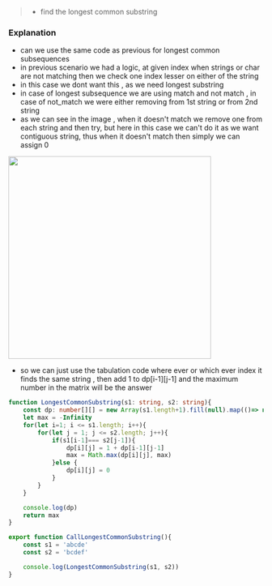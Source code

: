 > - find the longest common substring

### Explanation
- can we use the same code as previous for longest common subsequences
- in previous scenario we had a logic, at given index when strings or char are not matching then we check one index lesser on either of the string
- in this case we dont want this , as we need longest substring
- in case of longest subsequence we are using match and not match , in case of not_match we were either removing from 1st string or from 2nd string
- as we can see in the image , when it doesn't match we remove one from each string and then try, but here in this case we can't do it as we want contiguous string, thus when it doesn't match then simply we can assign 0
<img src="https://github.com/user-attachments/assets/c0fea1e2-7d7d-4bba-8f24-38782f6ac699" height=400 weight=400 />


- so we can just use the tabulation code where ever or which ever index it finds the same string , then add 1 to dp[i-1][j-1] and the maximum number in the matrix will be the answer

```ts
function LongestCommonSubstring(s1: string, s2: string){
    const dp: number[][] = new Array(s1.length+1).fill(null).map(()=> new Array(s2.length + 1).fill(0))
    let max = -Infinity
    for(let i=1; i <= s1.length; i++){
        for(let j = 1; j <= s2.length; j++){
            if(s1[i-1]=== s2[j-1]){
                dp[i][j] = 1 + dp[i-1][j-1]
                max = Math.max(dp[i][j], max)
            }else {
                dp[i][j] = 0
            }
        }
    }

    console.log(dp)
    return max
}

export function CallLongestCommonSubstring(){
    const s1 = 'abcde'
    const s2 = 'bcdef'

    console.log(LongestCommonSubstring(s1, s2))
}
```
